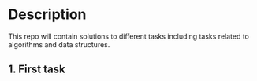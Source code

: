 # Description
This repo will contain solutions to different tasks including tasks related to 
algorithms and data structures.

## 1. First task    
